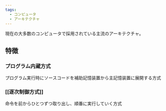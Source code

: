 ```yaml
---
tags:
  - コンピュータ
  - アーキテクチャ
---
```

現在の大多数のコンピュータで採用されている主流のアーキテクチャ。
## 特徴
### プログラム内蔵方式
プログラム実行時にソースコードを補助記憶装置から主記憶装置に展開する方式
### [[逐次制御方式]]
命令を前からひとつずつ取り出し、順番に実行していく方式